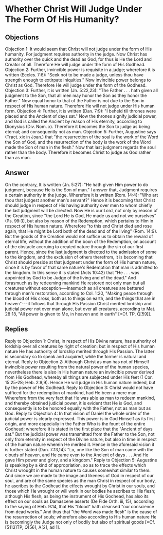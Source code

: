 # Whether Christ Will Judge Under The Form Of His Humanity?
## Objections
Objection 1: It would seem that Christ will not judge under the form of His humanity. For judgment requires authority in the judge. Now Christ has authority over the quick and the dead as God, for thus is He the Lord and Creator of all. Therefore He will judge under the form of His Godhead.
Objection 2: Further, invincible power is requisite in a judge; wherefore it is written (Eccles. 7:6): "Seek not to be made a judge, unless thou have strength enough to extirpate iniquities." Now invincible power belongs to Christ as God. Therefore He will judge under the form of the Godhead.
Objection 3: Further, it is written (Jn. 5:22,23): "The Father . . . hath given all judgment to the Son, that all men may honor the Son as they honor the Father." Now equal honor to that of the Father is not due to the Son in respect of His human nature. Therefore He will not judge under His human form.
Objection 4: Further, it is written (Dan. 7:9): "I beheld till thrones were placed and the Ancient of days sat." Now the thrones signify judicial power, and God is called the Ancient by reason of His eternity, according to Dionysius (Div. Nom. x). Therefore it becomes the Son to judge as being eternal; and consequently not as man.
Objection 5: Further, Augustine says (Tract. xix in Joan.) that "the resurrection of the soul is the work of the Word the Son of God, and the resurrection of the body is the work of the Word made the Son of man in the flesh." Now that last judgment regards the soul rather than the body. Therefore it becomes Christ to judge as God rather than as man.
## Answer
On the contrary, It is written (Jn. 5:27): "He hath given Him power to do judgment, because He is the Son of man."
I answer that, Judgment requires a certain authority in the judge. Wherefore it is written (Rom. 14:4): "Who art thou that judgest another man's servant?" Hence it is becoming that Christ should judge in respect of His having authority over men to whom chiefly the last judgment will be directed. Now He is our Lord, not only by reason of the Creation, since "the Lord He is God, He made us and not we ourselves" (Ps. 99:3), but also by reason of the Redemption, which pertains to Him in respect of His human nature. Wherefore "to this end Christ died and rose again, that He might be Lord both of the dead and of the living" (Rom. 14:9). But the goods of the Creation would not suffice us to obtain the reward of eternal life, without the addition of the boon of the Redemption, on account of the obstacle accruing to created nature through the sin of our first parent. Hence, since the last judgment is directed to the admission of some to the kingdom, and the exclusion of others therefrom, it is becoming that Christ should preside at that judgment under the form of His human nature, since it is by favor of that same nature's Redemption that man is admitted to the kingdom. In this sense it is stated (Acts 10:42) that "He . . . was appointed by God to be Judge of the living and of the dead." And forasmuch as by redeeming mankind He restored not only man but all creatures without exception---inasmuch as all creatures are bettered through man's restoration, according to Col. 1:20, "Making peace through the blood of His cross, both as to things on earth, and the things that are in heaven"---it follows that through His Passion Christ merited lordship and judicial power not over man alone, but over all creatures, according to Mat. 28:18, "All power is given to Me, in heaven and in earth" [*Cf. TP, Q[59]].
## Replies
Reply to Objection 1: Christ, in respect of His Divine nature, has authority of lordship over all creatures by right of creation; but in respect of His human nature He has authority of lordship merited through His Passion. The latter is secondary so to speak and acquired, while the former is natural and eternal.
Reply to Objection 2: Although Christ as man has not of Himself invincible power resulting from the natural power of the human species, nevertheless there is also in His human nature an invincible power derived from His Godhead, whereby all things are subjected under His feet (1 Cor. 15:25-28; Heb. 2:8,9). Hence He will judge in His human nature indeed, but by the power of His Godhead.
Reply to Objection 3: Christ would not have sufficed for the redemption of mankind, had He been a mere man. Wherefore from the very fact that He was able as man to redeem mankind, and thereby obtained judicial power, it is evident that He is God, and consequently is to be honored equally with the Father, not as man but as God.
Reply to Objection 4: In that vision of Daniel the whole order of the judicial power is clearly expressed. This power is in God Himself as its first origin, and more especially in the Father Who is the fount of the entire Godhead; wherefore it is stated in the first place that the "Ancient of days sat." But the judicial power was transmitted from the Father to the Son, not only from eternity in respect of the Divine nature, but also in time in respect of the human nature wherein He merited it. Hence in the aforesaid vision it is further stated (Dan. 7:13,14): "Lo, one like the Son of man came with the clouds of heaven, and He came even to the Ancient of days . . . And He gave Him power and glory, and a kingdom."
Reply to Objection 5: Augustine is speaking by a kind of appropriation, so as to trace the effects which Christ wrought in the human nature to causes somewhat similar to them. And since we are made to the image and likeness of God in respect of our soul, and are of the same species as the man Christ in respect of our body, he ascribes to the Godhead the effects wrought by Christ in our souls, and those which He wrought or will work in our bodies he ascribes to His flesh; although His flesh, as being the instrument of His Godhead, has also its effect on our souls as Damascene asserts (De Fide Orth. iii, 15), according to the saying of Heb. 9:14, that His "blood" hath cleansed "our conscience from dead works." And thus that "the Word was made flesh" is the cause of the resurrection of souls; wherefore also according to His human nature He is becomingly the Judge not only of bodily but also of spiritual goods [*Cf. [5113]TP, Q[56], A[2], ad 1].